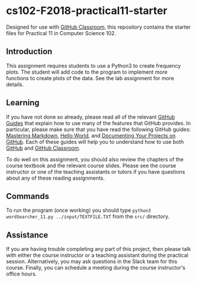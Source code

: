 # cs102-F2018-practical11-starter

Designed for use with [GitHub Classroom](https://classroom.github.com/), this repository contains the starter files for Practical 11 in Computer Science 102.



## Introduction

This assignment requires students to use a Python3 to create frequency plots. The student will add code to the program to implement more functions to create plots of the data. See the lab assignment for more details.



## Learning

If you have not done so already, please read all of the relevant [GitHub Guides](https://guides.github.com/) that explain how to use many of the features that GitHub provides. In particular, please make sure that you have read the following GitHub guides: [Mastering Markdown](https://guides.github.com/features/mastering-markdown/), [Hello World](https://guides.github.com/activities/hello-world/), and [Documenting Your Projects on GitHub](https://guides.github.com/features/wikis/). Each of these guides will help you to understand how to use both [GitHub](http://github.com) and [GitHub Classroom](https://classroom.github.com/).

To do well on this assignment, you should also review the chapters of the course textbook and the relevant course slides. Please see the course instructor or one of the teaching assistants or tutors if you have questions about any of these reading assignments.

## Commands

To run the program (once working) you should type `python3 wordSearcher_11.py ../input/TEXTFILE.TXT` from the `src/` directory. 



## Assistance

If you are having trouble completing any part of this project, then please talk with either the course instructor or a teaching assistant during the practical session. Alternatively, you may ask questions in the Slack team for this course. Finally, you can schedule a meeting during the course instructor's office hours.
